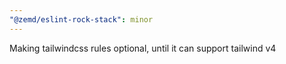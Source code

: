 ```yaml
---
"@zemd/eslint-rock-stack": minor
---
```


Making tailwindcss rules optional, until it can support tailwind v4
